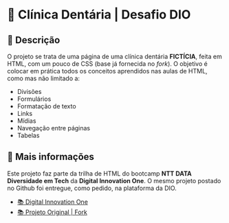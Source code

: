 # 🦷 Clínica Dentária | Desafio DIO

## 📃 Descrição

O projeto se trata de uma página de uma clínica dentária **FICTÍCIA**, feita em HTML, com um pouco de CSS (base já fornecida no *fork*). O objetivo é colocar em prática todos os conceitos aprendidos nas aulas de HTML, como mas não limitado a:

* Divisões
* Formulários
* Formatação de texto
* Links
* Mídias
* Navegação entre páginas
* Tabelas

## 📌 Mais informações

Este projeto faz parte da trilha de HTML do bootcamp **NTT DATA Diversidade em Tech** da **Digital Innovation One**. O mesmo projeto postado no Github foi entregue, como pedido, na plataforma da DIO.

* [📚 Digital Innovation One](https://www.dio.me/)
* [📚 Projeto Original | Fork](https://github.com/digitalinnovationone/trilha-html-modulo-2)